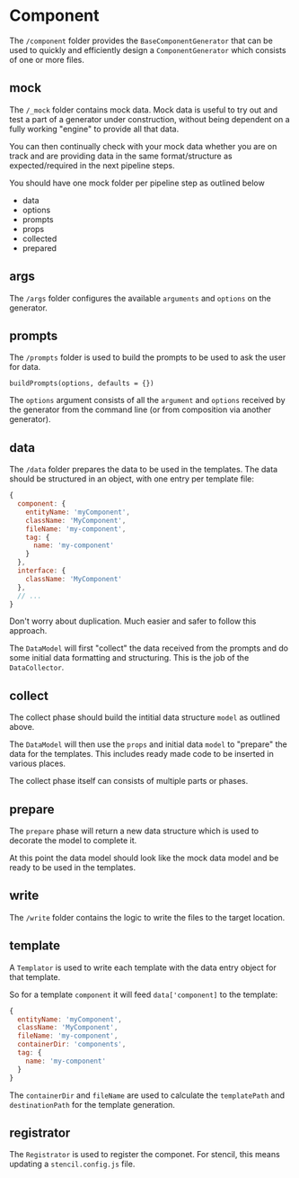 # Component

The `/component` folder provides the `BaseComponentGenerator` that can be used to quickly and efficiently design a `ComponentGenerator` which consists of one or more files.

## mock

The `/_mock` folder contains mock data. Mock data is useful to try out and test a part of a generator under construction, without being dependent on a fully working "engine" to provide all that data.

You can then continually check with your mock data whether you are on track and are providing data in the same format/structure as expected/required in the next pipeline steps.

You should have one mock folder per pipeline step as outlined below

- data
- options
- prompts
- props
- collected
- prepared

## args

The `/args` folder configures the available `arguments` and `options` on the generator.

## prompts

The `/prompts` folder is used to build the prompts to be used to ask the user for data.

`buildPrompts(options, defaults = {})`

The `options` argument consists of all the `argument` and `options` received by the generator from the command line (or from composition via another generator).

## data

The `/data` folder prepares the data to be used in the templates.
The data should be structured in an object, with one entry per template file:

```js
{
  component: {
    entityName: 'myComponent',
    className: 'MyComponent',
    fileName: 'my-component',
    tag: {
      name: 'my-component'
    }
  },
  interface: {
    className: 'MyComponent'
  },
  // ...
}
```

Don't worry about duplication. Much easier and safer to follow this approach.

The `DataModel` will first "collect" the data received from the prompts and do some initial data formatting and structuring. This is the job of the `DataCollector`.

## collect

The collect phase should build the intitial data structure `model` as outlined above.

The `DataModel` will then use the `props` and initial data `model` to "prepare" the data for the templates. This includes ready made code to be inserted in various places.

The collect phase itself can consists of multiple parts or phases.

## prepare

The `prepare` phase will return a new data structure which is used to decorate the model to complete it.

At this point the data model should look like the mock data model and be ready to be used in the templates.

## write

The `/write` folder contains the logic to write the files to the target location.

## template

A `Templator` is used to write each template with the data entry object for that template.

So for a template `component` it will feed `data['component]` to the template:

```js
{
  entityName: 'myComponent',
  className: 'MyComponent',
  fileName: 'my-component',
  containerDir: 'components',
  tag: {
    name: 'my-component'
  }
}
```

The `containerDir` and `fileName` are used to calculate the `templatePath` and `destinationPath` for the template generation.

## registrator

The `Registrator` is used to register the componet. For stencil, this means updating a `stencil.config.js` file.
